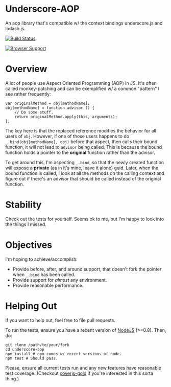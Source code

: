 # Underscore-AOP

An aop library that's compatible w/ the context bindings underscore.js and lodash.js.

[![Build Status](https://api.travis-ci.org/jnewman/underscore-aop.png?branch=master)](https://travis-ci.org/jnewman/underscore-aop)

[![Browser Support](https://ci.testling.com/jnewman/underscore-aop.png)](https://ci.testling.com/jnewman/underscore-aop)

Overview
========
A lot of people use Aspect Oriented Programming (AOP) in JS. It's often called monkey-patching and
can be exemplified w/ a common "pattern" I see rather frequently:

    var originalMethod = obj[methodName];
    obj[methodName] = function advisor () {
        // Do some stuff.
        return originalMethod.apply(this, arguments);
    };

The key here is that the replaced reference modifies the behavior for all users of `obj`. However,
if one of those users happens to do `_.bind(obj[methodName], obj)` before that aspect, then calls
their bound function, it will not lead to `advisor` being called. This is because the bound
function holds a pointer to the **original** function rather than the advisor.

To get around this, I'm aspecting `_.bind`, so that the newly created function will expose a
**private** (as in it's mine, leave it alone) guid. Later, when the bound function is called, I
look at all the methods on the calling context and figure out if there's an advisor that should be
called instead of the original function.


Stability
=========
Check out the tests for yourself. Seems ok to me, but I'm happy to look into the things I missed.

Objectives
==========
I'm hoping to achieve/accomplish:

 - Provide before, after, and around support, that doesn't fork the pointer when `_.bind` has been
   called.
 - Provide support for _almost_ any environment.
 - Provide reasonable performance.

Helping Out
===========
If you want to help out, feel free to file pull requests.

To run the tests, ensure you have a recent version of [NodeJS](http://nodejs.org/download/) (>=0.8).
Then, do:

    git clone /path/to/your/fork
    cd underscore-aop
    npm install # npm comes w/ recent versions of node.
    npm test # Should pass.

Please, ensure all current tests run and any new features have reasonable test coverage. (Checkout
[coverjs-gold](https://github.com/keeyip/CoverJS) if you're interested in this sorta thing.)
